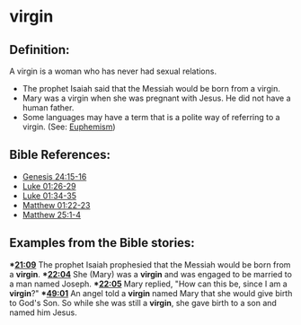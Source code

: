 # virgin #

## Definition: ##

A virgin is a woman who has never had sexual relations.

 * The prophet Isaiah said that the Messiah would be born from a virgin.
 * Mary was a virgin when she was pregnant with Jesus. He did not have a human father.
 * Some languages may have a term that is a polite way of referring to a virgin. (See: [Euphemism](en/ta-vol1/translate/man/figs-euphemism))



## Bible References: ##

* [Genesis 24:15-16](en/tn/gen/help/24/15)
* [Luke 01:26-29](en/tn/luk/help/01/26)
* [Luke 01:34-35](en/tn/luk/help/01/34)
* [Matthew 01:22-23](en/tn/mat/help/01/22)
* [Matthew 25:1-4](en/tn/mat/help/25/01)

## Examples from the Bible stories: ##

  __*[21:09](en/tn/obs/help/21/09)__ The prophet Isaiah prophesied that the Messiah would be born from a __virgin__.
  __*[22:04](en/tn/obs/help/22/04)__ She (Mary) was a __virgin__ and was engaged to be married to a man named Joseph.
  __*[22:05](en/tn/obs/help/22/05)__ Mary replied, "How can this be, since I am a __virgin__?"
  __*[49:01](en/tn/obs/help/49/01)__ An angel told a __virgin__ named Mary that she would give birth to God's Son. So while she was still a __virgin__, she gave birth to a son and named him Jesus.